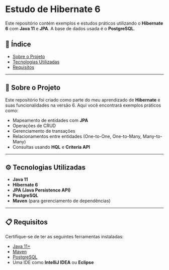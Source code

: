 # Estudo de Hibernate 6

Este repositório contém exemplos e estudos práticos utilizando o **Hibernate 6** com **Java 11** e **JPA**. A base de dados usada é o **PostgreSQL**.

## 🔖 Índice  
- [Sobre o Projeto](#-sobre-o-projeto)  
- [Tecnologias Utilizadas](#-tecnologias-utilizadas)  
- [Requisitos](#-requisitos)  
---

## 📝 Sobre o Projeto  
Este repositório foi criado como parte do meu aprendizado de **Hibernate** e suas funcionalidades na versão 6. Aqui você encontrará exemplos práticos como:  
- Mapeamento de entidades com **JPA**  
- Operações de CRUD  
- Gerenciamento de transações  
- Relacionamentos entre entidades (One-to-One, One-to-Many, Many-to-Many)  
- Consultas usando **HQL** e **Criteria API**  

---

## ⚙️ Tecnologias Utilizadas  
- **Java 11**  
- **Hibernate 6**  
- **JPA (Java Persistence API)**  
- **PostgreSQL**  
- **Maven** (para gerenciamento de dependências)  

---

## 📋 Requisitos  
Certifique-se de ter as seguintes ferramentas instaladas:  
- [Java 11+](https://www.oracle.com/java/technologies/javase-jdk11-downloads.html)  
- [Maven](https://maven.apache.org/)  
- [PostgreSQL](https://www.postgresql.org/download/)  
- Uma IDE como **IntelliJ IDEA** ou **Eclipse**  
